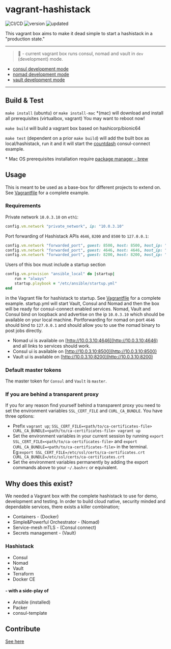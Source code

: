 # vagrant-hashistack

![CI/CD](https://github.com/fredrikhgrelland/vagrant-hashistack/workflows/CI/CD/badge.svg)
![version](https://img.shields.io/badge/dynamic/json?label=latest%20version&query=%24.current_version.version&url=https%3A%2F%2Fapp.vagrantup.com%2Fapi%2Fv1%2Fbox%2Ffredrikhgrelland%2Fhashistack)
![updated](https://img.shields.io/badge/dynamic/json?label=updated&query=%24.current_version.updated_at&url=https%3A%2F%2Fapp.vagrantup.com%2Fapi%2Fv1%2Fbox%2Ffredrikhgrelland%2Fhashistack)

This vagrant box aims to make it dead simple to start a hashistack in a "production state."

---
> 🚧 - current vagrant box runs consul, nomad and vault in `dev` (development) mode.
- [consul development mode](https://learn.hashicorp.com/consul/getting-started/agent)
- [nomad development mode](https://learn.hashicorp.com/nomad/getting-started/running)
- [vault development mode](https://www.vaultproject.io/docs/concepts/dev-server)
---

## Build & Test

`make install` (ubuntu) or `make install-mac` *(mac) will download and install all prerequisites (virtualbox, vagrant) You may want to reboot now!

`make build` will build a vagrant box based on hashicorp/bionic64

`make test` (dependent on a prior `make build`) will add the built box as local/hashistack, run it and it will start the [countdash](https://www.nomadproject.io/docs/integrations/consul-connect/) consul-connect example.

\* Mac OS prerequisites installation require [package manager - brew](https://brew.sh/)

## Usage

This is meant to be used as a base-box for different projects to extend on. See [Vagrantfile](./Vagrantfile) for a complete example.

### Requirements

Private network `10.0.3.10` on `eth1`:
```ruby
config.vm.network "private_network", ip: "10.0.3.10"
```

Port forwarding of Hashistack APIs `4646`, `8200` and `8500` to `127.0.0.1`:
```ruby
config.vm.network "forwarded_port", guest: 8500, host: 8500, host_ip: "127.0.0.1"
config.vm.network "forwarded_port", guest: 4646, host: 4646, host_ip: "127.0.0.1"
config.vm.network "forwarded_port", guest: 8200, host: 8200, host_ip: "127.0.0.1"
```

Users of this box must include a startup section
```ruby
config.vm.provision "ansible_local" do |startup|
    run = "always"
    startup.playbook = "/etc/ansible/startup.yml"
end
```

in the Vagrant file for hashistack to startup. See [Vagrantfile](Vagrantfile) for a complete example.
startup.yml will start Vault, Consul and Nomad and then the box will be ready for consul-connect enabled services.
Nomad, Vault and Consul bind on loopback and advertise on the ip `10.0.3.10` which should be available on your local machine.
Portforwarding for nomad on port `4646` should bind to `127.0.0.1` and should allow you to use the nomad binary to post jobs directly.
- Nomad ui is available on [http://10.0.3.10:4646](http://10.0.3.10:4646) and all links to services should work.
- Consul ui is available on [http://10.0.3.10:8500](http://10.0.3.10:8500)
- Vault ui is available on [http://10.0.3.10:8200](http://10.0.3.10:8200)

### Default master tokens

The master token for `Consul` and `Vault` is `master`.

### If you are behind a transparent proxy

If you for any reason find yourself behind a transparent proxy you need to set the environment variables `SSL_CERT_FILE` and `CURL_CA_BUNDLE`. You have three options:
- Prefix `vagrant up`; `SSL_CERT_FILE=<path/to/ca-certificates-file> CURL_CA_BUNDLE=<path/to/ca-certificates-file> vagrant up`
- Set the environment variables in your current session by running `export SSL_CERT_FILE=<path/to/ca-certificates-file>` and `export CURL_CA_BUNDLE=<path/to/ca-certificates-file>` in the terminal. Eg:`export SSL_CERT_FILE=/etc/ssl/certs/ca-certificates.crt CURL_CA_BUNDLE=/etc/ssl/certs/ca-certificates.crt`
- Set the environment variables permanently by adding the export commands above to your `~/.bashrc` or equivalent.

## Why does this exist?

We needed a Vagrant box with the complete hashistack to use for demo, development and testing.
In order to build cloud native, security minded and dependable services, there exists a killer combination;
- Containers - (Docker)
- Simple&Powerful Orchestrator - (Nomad)
- Service-mesh mTLS - (Consul connect)
- Secrets management - (Vault)

### Hashistack

- Consul
- Nomad
- Vault
- Terraform
- Docker CE

#### - with a side-play of

- Ansible (installed)
- Packer
- consul-template

## Contribute

[See here](docs/CONTRIBUTING.md)
